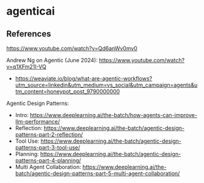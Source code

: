 # agenticai



## References

https://www.youtube.com/watch?v=Qd6anWv0mv0

Andrew Ng on Agentic (June 2024): https://www.youtube.com/watch?v=q1XFm21I-VQ

- https://weaviate.io/blog/what-are-agentic-workflows?utm_source=linkedin&utm_medium=vs_social&utm_campaign=agents&utm_content=honeypot_post_9790000000

Agentic Design Patterns:
- Intro: https://www.deeplearning.ai/the-batch/how-agents-can-improve-llm-performance/
- Reflection: https://www.deeplearning.ai/the-batch/agentic-design-patterns-part-2-reflection/
- Tool Use: https://www.deeplearning.ai/the-batch/agentic-design-patterns-part-3-tool-use/
- Planning: https://www.deeplearning.ai/the-batch/agentic-design-patterns-part-4-planning/
- Multi Agent Collaboration: https://www.deeplearning.ai/the-batch/agentic-design-patterns-part-5-multi-agent-collaboration/
